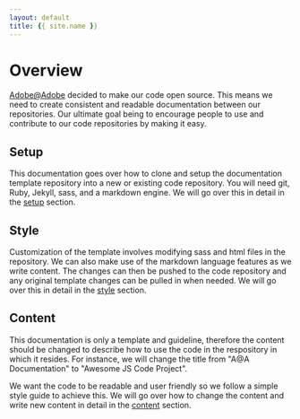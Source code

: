 ```yaml
---
layout: default
title: {{ site.name }}
---
```


# Overview
[Adobe@Adobe](http://www.adobeatadobe.com) decided to make our code open source. This means we need to create consistent and readable documentation between our repositories. Our ultimate goal being to encourage people to use and contribute to our code repositories by making it easy.

## Setup
This documentation goes over how to clone and setup the documentation template repository into a new or existing code repository. You will need git, Ruby, Jekyll, sass, and a markdown engine. We will go over this in detail in the [setup](setup.html) section.

## Style
Customization of the template involves modifying sass and html files in the repository. We can also make use of the markdown language features as we write content. The changes can then be pushed to the code repository and any original template changes can be pulled in when needed. We will go over this in detail in the [style](customize.html) section.

## Content 
This documentation is only a template and guideline, therefore the content should be changed to describe how to use the code in the respository in which it resides. For instance, we will change the title from "A@A Documentation" to "Awesome JS Code Project". 

We want the code to be readable and user friendly so we follow a simple style guide to achieve this. We will go over how to change the content and write new content in detail in the [content](content.html) section.


